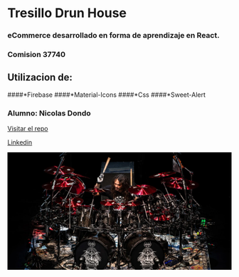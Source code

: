 # Tresillo Drun House
### eCommerce desarrollado en forma de aprendizaje en React. 
### Comision 37740
## Utilizacion de:
####*Firebase
####*Material-Icons
####*Css
####*Sweet-Alert
### Alumno: Nicolas Dondo

[Visitar el repo](https://github.com/NightHunter04)

[Linkedin](https://www.linkedin.com/in/nicolas-dondo/)

![imagen-de-fondo](./src/assets/DSC_2969-EDIT.webp)

